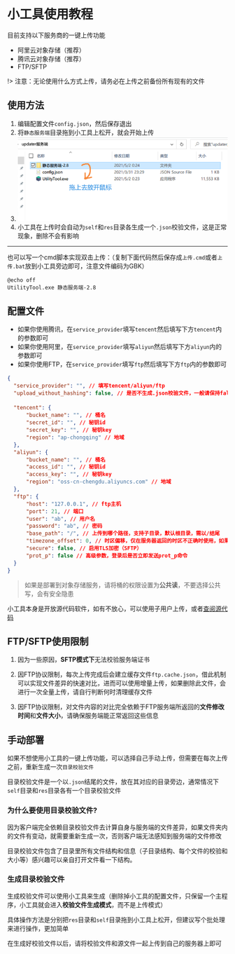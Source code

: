 # 小工具使用教程

目前支持以下服务商的一键上传功能

+ 阿里云对象存储（推荐）
+ 腾讯云对象存储（推荐）
+ FTP/SFTP

!> 注意：无论使用什么方式上传，请务必在上传之前备份所有现有的文件

## 使用方法

1. 编辑配置文件`config.json`，然后保存退出
2. 将`静态服务端`目录拖到小工具上松开，就会开始上传
3. ![drag.png](小工具使用教程/drag.png)
4. 小工具在上传时会自动为`self`和`res`目录各生成一个`.json`校验文件，这是正常现象，删除不会有影响

---

也可以写一个cmd脚本实现双击上传：（复制下面代码然后保存成`上传.cmd`或者`上传.bat`放到小工具旁边即可，注意文件编码为GBK）

```
@echo off
UtilityTool.exe 静态服务端-2.8
```

## 配置文件

+ 如果你使用腾讯，在`service_provider`填写`tencent`然后填写下方`tencent`内的参数即可
+ 如果你使用阿里，在`service_provider`填写`aliyun`然后填写下方`aliyun`内的参数即可
+ 如果你使用FTP，在`service_provider`填写`ftp`然后填写下方`ftp`内的参数即可

```json
{
  "service_provider": "", // 填写tencent/aliyun/ftp
  "upload_without_hashing": false, // 是否不生成.json校验文件，一般请保持false，否则客户端无法正常工作

  "tencent": {
      "bucket_name": "", // 桶名
      "secret_id": "", // 秘钥id
      "secret_key": "", // 秘钥key
      "region": "ap-chongqing" // 地域
  },
  "aliyun": {
      "bucket_name": "", // 桶名
      "access_id": "", // 秘钥id
      "access_key": "", // 秘钥key
      "region": "oss-cn-chengdu.aliyuncs.com" // 地域
  },
  "ftp": {
      "host": "127.0.0.1", // ftp主机
      "port": 21, // 端口
      "user": "ab", // 用户名
      "password": "ab", // 密码
      "base_path": "/", // 上传到哪个路径，支持子目录，默认根目录，需以/结尾
      "timezone_offset": 0, // 时区偏移，仅在服务器返回的时区不正确时使用，如果一直出现增量上传失效请尝试设置为8（中国为东八区）
      "secure": false, // 启用TLS加密（SFTP）
      "prot_p": false // 高级参数，登录后是否立即发送prot_p命令
  }
}
```

>  如果是部署到对象存储服务，请将桶的权限设置为**公共读**，不要选择公共写，会有安全隐患

小工具本身是开放源代码软件，如有不放心，可以使用子用户上传，或者[查阅源代码](https://github.com/updater-for-minecraft/UtilityTool)

<!-- tabs:start -->

## **FTP/SFTP使用限制**

1. 因为一些原因，**SFTP模式下**无法校验服务端证书

2. 因FTP协议限制，每次上传完成后会建立缓存文件`ftp.cache.json`，借此机制可以实现文件差异的快速对比，进而可以使用增量上传，如果删除此文件，会进行一次全量上传，请自行判断何时清理缓存文件

3. 因FTP协议限制，对文件内容的对比完全依赖于FTP服务端所返回的**文件修改时间**和**文件大小**，请确保服务端能正常返回这些信息

## **手动部署**

如果不想使用小工具的一键上传功能，可以选择自己手动上传，但需要在每次上传之前，重新生成一次`目录校验文件`

目录校验文件是一个以`.json`结尾的文件，放在其对应的目录旁边，通常情况下`self`目录和`res`目录各有一个目录校验文件

### 为什么要使用目录校验文件?

因为客户端完全依赖目录校验文件去计算自身与服务端的文件差异，如果文件夹内的文件有变动，就需要重新生成一次，否则客户端无法感知到服务端的文件修改

目录校验文件包含了目录里所有文件结构和信息（子目录结构、每个文件的校验和大小等）感兴趣可以亲自打开文件看一下结构。

### 生成目录校验文件

生成校验文件可以使用小工具来生成（删除掉小工具的配置文件，只保留一个主程序，小工具就会进入**校验文件生成模式**，而不是上传模式）

具体操作方法是分别把`res`目录和`self`目录拖到小工具上松开，但建议写个批处理来进行操作，更加简单

在生成好校验文件以后，请将校验文件和源文件一起上传到自己的服务器上即可

<!-- tabs:end -->

